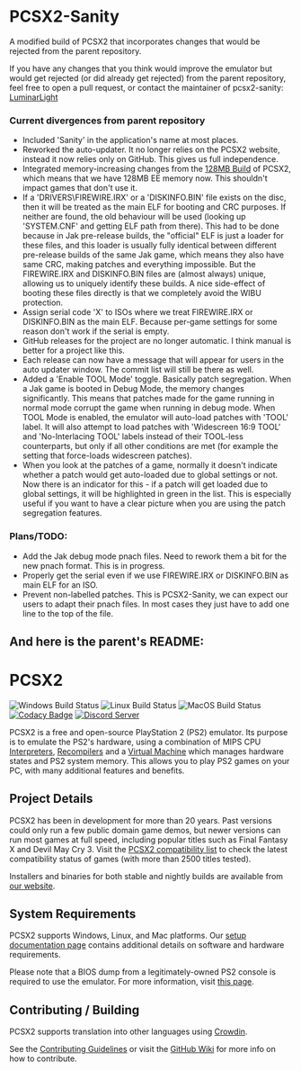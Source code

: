 # PCSX2-Sanity

A modified build of PCSX2 that incorporates changes that would be rejected from the parent repository.

If you have any changes that you think would improve the emulator but would get rejected (or did already get rejected) from the parent repository, feel free to open a pull request, or contact the maintainer of pcsx2-sanity: [LuminarLight](https://github.com/LuminarLight)

### Current divergences from parent repository
- Included 'Sanity' in the application's name at most places.
- Reworked the auto-updater. It no longer relies on the PCSX2 website, instead it now relies only on GitHub. This gives us full independence.
- Integrated memory-increasing changes from the [128MB Build](https://github.com/xTVaser/pcsx2-rr/tree/128mb-build) of PCSX2, which means that we have 128MB EE memory now. This shouldn't impact games that don't use it.
- If a 'DRIVERS\FIREWIRE.IRX' or a 'DISKINFO.BIN' file exists on the disc, then it will be treated as the main ELF for booting and CRC purposes. If neither are found, the old behaviour will be used (looking up 'SYSTEM.CNF' and getting ELF path from there). This had to be done because in Jak pre-release builds, the "official" ELF is just a loader for these files, and this loader is usually fully identical between different pre-release builds of the same Jak game, which means they also have same CRC, making patches and everything impossible. But the FIREWIRE.IRX and DISKINFO.BIN files are (almost always) unique, allowing us to uniquely identify these builds. A nice side-effect of booting these files directly is that we completely avoid the WIBU protection.
- Assign serial code 'X' to ISOs where we treat FIREWIRE.IRX or DISKINFO.BIN as the main ELF. Because per-game settings for some reason don't work if the serial is empty.
- GitHub releases for the project are no longer automatic. I think manual is better for a project like this.
- Each release can now have a message that will appear for users in the auto updater window. The commit list will still be there as well.
- Added a 'Enable TOOL Mode' toggle. Basically patch segregation. When a Jak game is booted in Debug Mode, the memory changes significantly. This means that patches made for the game running in normal mode corrupt the game when running in debug mode. When TOOL Mode is enabled, the emulator will auto-load patches with 'TOOL' label. It will also attempt to load patches with 'Widescreen 16:9 TOOL' and 'No-Interlacing TOOL' labels instead of their TOOL-less counterparts, but only if all other conditions are met (for example the setting that force-loads widescreen patches).
- When you look at the patches of a game, normally it doesn't indicate whether a patch would get auto-loaded due to global settings or not. Now there is an indicator for this - if a patch will get loaded due to global settings, it will be highlighted in green in the list. This is especially useful if you want to have a clear picture when you are using the patch segregation features.

### Plans/TODO:
- Add the Jak debug mode pnach files. Need to rework them a bit for the new pnach format. This is in progress.
- Properly get the serial even if we use FIREWIRE.IRX or DISKINFO.BIN as main ELF for an ISO.
- Prevent non-labelled patches. This is PCSX2-Sanity, we can expect our users to adapt their pnach files. In most cases they just have to add one line to the top of the file.


And here is the parent's README:
---

# PCSX2

![Windows Build Status](https://img.shields.io/github/actions/workflow/status/PCSX2/pcsx2/windows_build_matrix.yml?label=%F0%9F%96%A5%EF%B8%8F%20Windows%20Builds)
![Linux Build Status](https://img.shields.io/github/actions/workflow/status/PCSX2/pcsx2/linux_build_matrix.yml?label=%F0%9F%90%A7%20Linux%20Builds)
![MacOS Build Status](https://img.shields.io/github/actions/workflow/status/PCSX2/pcsx2/macos_build_matrix.yml?label=%F0%9F%8D%8E%20MacOS%20Builds)
[![Codacy Badge](https://app.codacy.com/project/badge/Grade/1f7c0d75fec74d6daa6adb084e5b4f71)](https://app.codacy.com/gh/PCSX2/pcsx2/dashboard?utm_source=github.com&amp;utm_medium=referral&amp;utm_content=PCSX2/pcsx2&amp;utm_campaign=Badge_Grade)
[![Discord Server](https://img.shields.io/discord/309643527816609793?color=%235CA8FA&label=PCSX2%20Discord&logo=discord&logoColor=white)](https://discord.com/invite/TCz3t9k)

PCSX2 is a free and open-source PlayStation 2 (PS2) emulator. Its purpose is to emulate the PS2's hardware, using a combination of MIPS CPU [Interpreters](<https://en.wikipedia.org/wiki/Interpreter_(computing)>), [Recompilers](https://en.wikipedia.org/wiki/Dynamic_recompilation) and a [Virtual Machine](https://en.wikipedia.org/wiki/Virtual_machine) which manages hardware states and PS2 system memory. This allows you to play PS2 games on your PC, with many additional features and benefits.

## Project Details

PCSX2 has been in development for more than 20 years. Past versions could only run a few public domain game demos, but newer versions can run most games at full speed, including popular titles such as Final Fantasy X and Devil May Cry 3. Visit the [PCSX2 compatibility list](https://pcsx2.net/compat/) to check the latest compatibility status of games (with more than 2500 titles tested).

Installers and binaries for both stable and nightly builds are available from [our website](https://pcsx2.net/downloads/).

## System Requirements

PCSX2 supports Windows, Linux, and Mac platforms. Our [setup documentation page](https://pcsx2.net/docs/usage/setup/requirements) contains additional details on software and hardware requirements. 

Please note that a BIOS dump from a legitimately-owned PS2 console is required to use the emulator. For more information, visit [this page](https://pcsx2.net/docs/usage/setup/gather/#how-to-dump-your-ps2-bios).

## Contributing / Building
PCSX2 supports translation into other languages using [Crowdin](https://crowdin.com/project/pcsx2-emulator).

See the [Contributing Guidelines](https://github.com/PCSX2/pcsx2/blob/master/.github/CONTRIBUTING.md) or visit the [GitHub Wiki](https://github.com/PCSX2/pcsx2/wiki) for more info on how to contribute.
